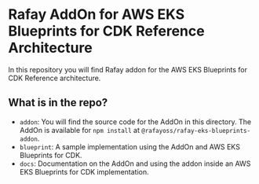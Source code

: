 # Rafay AddOn for AWS EKS Blueprints for CDK Reference Architecture

In this repository you will find Rafay addon for the AWS EKS Blueprints for CDK Reference architecture.

## What is in the repo?
- `addon`: You will find the source code for the AddOn in this directory. The AddOn is available for `npm install` at `@rafayoss/rafay-eks-blueprints-addon`.
- `blueprint`: A sample implementation using the AddOn and AWS EKS Blueprints for CDK.
- `docs`: Documentation on the AddOn and using the addon inside an AWS EKS Blueprints for CDK implementation. 

